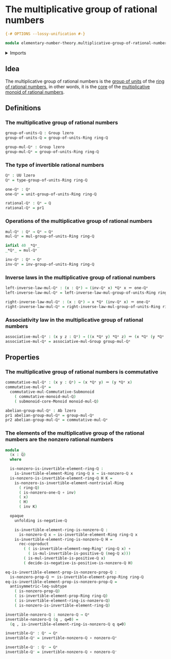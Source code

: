 # The multiplicative group of rational numbers

```agda
{-# OPTIONS --lossy-unification #-}

module elementary-number-theory.multiplicative-group-of-rational-numbers where
```

<details><summary>Imports</summary>

```agda
open import elementary-number-theory.multiplication-positive-rational-numbers
open import elementary-number-theory.multiplication-rational-numbers
open import elementary-number-theory.multiplicative-monoid-of-rational-numbers
open import elementary-number-theory.negative-rational-numbers
open import elementary-number-theory.nonzero-rational-numbers
open import elementary-number-theory.positive-and-negative-rational-numbers
open import elementary-number-theory.positive-rational-numbers
open import elementary-number-theory.rational-numbers
open import elementary-number-theory.ring-of-rational-numbers
open import elementary-number-theory.strict-inequality-rational-numbers

open import foundation.action-on-identifications-functions
open import foundation.coproduct-types
open import foundation.dependent-pair-types
open import foundation.empty-types
open import foundation.function-types
open import foundation.identity-types
open import foundation.subtypes
open import foundation.transport-along-identifications
open import foundation.universe-levels

open import group-theory.abelian-groups
open import group-theory.cores-monoids
open import group-theory.groups
open import group-theory.submonoids-commutative-monoids

open import ring-theory.groups-of-units-rings
open import ring-theory.invertible-elements-rings
open import ring-theory.trivial-rings
```

</details>

## Idea

The multiplicative group of rational numbers is the
[group of units](ring-theory.groups-of-units-rings.md) of the
[ring of rational numbers](elementary-number-theory.ring-of-rational-numbers.md),
in other words, it is the [core](group-theory.cores-monoids.md) of the
[multiplicative monoid of rational numbers](elementary-number-theory.multiplicative-monoid-of-rational-numbers.md).

## Definitions

### The multiplicative group of rational numbers

```agda
group-of-units-ℚ : Group lzero
group-of-units-ℚ = group-of-units-Ring ring-ℚ

group-mul-ℚˣ : Group lzero
group-mul-ℚˣ = group-of-units-Ring ring-ℚ
```

### The type of invertible rational numbers

```agda
ℚˣ : UU lzero
ℚˣ = type-group-of-units-Ring ring-ℚ

one-ℚˣ : ℚˣ
one-ℚˣ = unit-group-of-units-Ring ring-ℚ

rational-ℚˣ : ℚˣ → ℚ
rational-ℚˣ = pr1
```

### Operations of the multiplicative group of rational numbers

```agda
mul-ℚˣ : ℚˣ → ℚˣ → ℚˣ
mul-ℚˣ = mul-group-of-units-Ring ring-ℚ

infixl 40 _*ℚˣ_
_*ℚˣ_ = mul-ℚˣ

inv-ℚˣ : ℚˣ → ℚˣ
inv-ℚˣ = inv-group-of-units-Ring ring-ℚ
```

### Inverse laws in the multiplicative group of rational numbers

```agda
left-inverse-law-mul-ℚˣ : (x : ℚˣ) → (inv-ℚˣ x) *ℚˣ x ＝ one-ℚˣ
left-inverse-law-mul-ℚˣ = left-inverse-law-mul-group-of-units-Ring ring-ℚ

right-inverse-law-mul-ℚˣ : (x : ℚˣ) → x *ℚˣ (inv-ℚˣ x) ＝ one-ℚˣ
right-inverse-law-mul-ℚˣ = right-inverse-law-mul-group-of-units-Ring ring-ℚ
```

### Associativity law in the multiplicative group of rational numbers

```agda
associative-mul-ℚˣ : (x y z : ℚˣ) → ((x *ℚˣ y) *ℚˣ z) ＝ (x *ℚˣ (y *ℚˣ z))
associative-mul-ℚˣ = associative-mul-Group group-mul-ℚˣ
```

## Properties

### The multiplicative group of rational numbers is commutative

```agda
commutative-mul-ℚˣ : (x y : ℚˣ) → (x *ℚˣ y) ＝ (y *ℚˣ x)
commutative-mul-ℚˣ =
  commutative-mul-Commutative-Submonoid
    ( commutative-monoid-mul-ℚ)
    ( submonoid-core-Monoid monoid-mul-ℚ)

abelian-group-mul-ℚˣ : Ab lzero
pr1 abelian-group-mul-ℚˣ = group-mul-ℚˣ
pr2 abelian-group-mul-ℚˣ = commutative-mul-ℚˣ
```

### The elements of the multiplicative group of the rational numbers are the nonzero rational numbers

```agda
module _
  (x : ℚ)
  where

  is-nonzero-is-invertible-element-ring-ℚ :
    is-invertible-element-Ring ring-ℚ x → is-nonzero-ℚ x
  is-nonzero-is-invertible-element-ring-ℚ H K =
    is-nonzero-is-invertible-element-nontrivial-Ring
      ( ring-ℚ)
      ( is-nonzero-one-ℚ ∘ inv)
      ( x)
      ( H)
      ( inv K)

  opaque
    unfolding is-negative-ℚ

    is-invertible-element-ring-is-nonzero-ℚ :
      is-nonzero-ℚ x → is-invertible-element-Ring ring-ℚ x
    is-invertible-element-ring-is-nonzero-ℚ H =
      rec-coproduct
        ( ( is-invertible-element-neg-Ring' ring-ℚ x) ∘
          ( is-mul-invertible-is-positive-ℚ (neg-ℚ x)))
        ( is-mul-invertible-is-positive-ℚ x)
        ( decide-is-negative-is-positive-is-nonzero-ℚ H)

eq-is-invertible-element-prop-is-nonzero-prop-ℚ :
  is-nonzero-prop-ℚ ＝ is-invertible-element-prop-Ring ring-ℚ
eq-is-invertible-element-prop-is-nonzero-prop-ℚ =
  antisymmetric-leq-subtype
    ( is-nonzero-prop-ℚ)
    ( is-invertible-element-prop-Ring ring-ℚ)
    ( is-invertible-element-ring-is-nonzero-ℚ)
    ( is-nonzero-is-invertible-element-ring-ℚ)

invertible-nonzero-ℚ : nonzero-ℚ → ℚˣ
invertible-nonzero-ℚ (q , q≠0) =
  (q , is-invertible-element-ring-is-nonzero-ℚ q q≠0)

invertible-ℚ⁺ : ℚ⁺ → ℚˣ
invertible-ℚ⁺ = invertible-nonzero-ℚ ∘ nonzero-ℚ⁺

invertible-ℚ⁻ : ℚ⁻ → ℚˣ
invertible-ℚ⁻ = invertible-nonzero-ℚ ∘ nonzero-ℚ⁻
```
